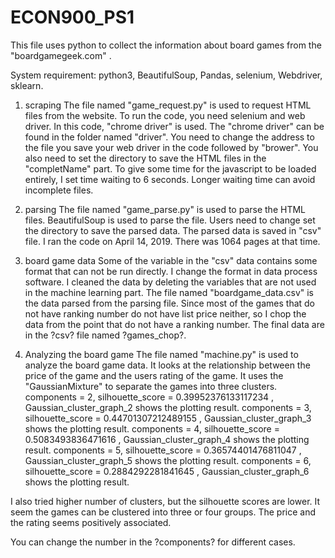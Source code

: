 # ECON900_PS1
This file uses python to collect the information about board games from the "boardgamegeek.com" .

System requirement: python3, BeautifulSoup, Pandas, selenium, Webdriver, sklearn. 

1. scraping
The file named "game_request.py" is used to request HTML files from the website.
To run the code, you need selenium and web driver. In this code, "chrome driver" is used. The "chrome driver" can be found in the folder named "driver". You need to change the address to the file you save your web driver in the code followed by "brower".
You also need to set the directory to save the HTML files in the "completName" part.
To give some time for the javascript to be loaded entirely, I set time waiting to 6 seconds. Longer waiting time can avoid incomplete files. 

2. parsing
The file named "game_parse.py" is used to parse the HTML files.
BeautifulSoup is used to parse the file.
Users need to change set the directory to save the parsed data. 
The parsed data is saved in "csv" file.
I ran the code on April 14, 2019. There was 1064 pages at that time. 

3. board game data
Some of the variable in the "csv" data contains some format that can not be run directly. I change the format in data process software. 
I cleaned the data by deleting the variables that are not used in the machine learning part.
The file named "boardgame_data.csv" is the data parsed from the parsing file.
Since most of the games that do not have ranking number do not have list price neither, so I chop the data from the point that do not have a ranking number.
The final data are in the ?csv? file named ?games_chop?.

4. Analyzing the board game
The file named "machine.py" is used to analyze the board game data.
It looks at the relationship between the price of the game and the users rating of the game. 
It uses the "GaussianMixture" to separate the games into three clusters. 
components = 2, silhouette_score =  0.39952376133117234 , Gaussian_cluster_graph_2 shows the plotting result.
components = 3, silhouette_score =  0.44701307212489155 , Gaussian_cluster_graph_3 shows the plotting result.
components = 4, silhouette_score =  0.5083493836471616 ,   Gaussian_cluster_graph_4 shows the plotting result.
components = 5, silhouette_score =  0.36574401476811047 , Gaussian_cluster_graph_5 shows the plotting result.
components = 6, silhouette_score =  0.2884292281841645 ,   Gaussian_cluster_graph_6 shows the plotting result.

I also tried higher number of clusters, but the silhouette scores are lower.  It seem the games can be clustered into three or four groups.
The price and the rating seems positively associated.

You can change the number in the ?components? for different cases.